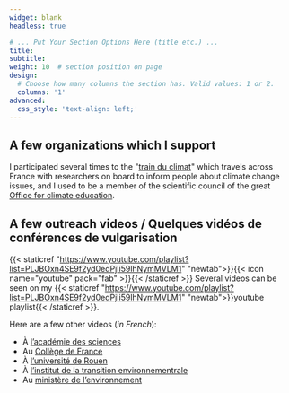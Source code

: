 ```yaml
---
widget: blank
headless: true

# ... Put Your Section Options Here (title etc.) ...
title: 
subtitle:
weight: 10  # section position on page
design:
  # Choose how many columns the section has. Valid values: 1 or 2.
  columns: '1'
advanced:
  css_style: 'text-align: left;'
---
```


## A few organizations which I support

I participated several times to the "[train du climat](https://trainduclimat.fr/)" which travels across France with researchers on board to inform people about climate change issues, and I used to be a member of the scientific council of the great [Office for climate education](https://www.oce.global/).

## A few outreach videos / Quelques vidéos de conférences de vulgarisation 

{{< staticref "https://www.youtube.com/playlist?list=PLJBOxn4SE9f2yd0edPjIi59lhNymMVLM1" "newtab">}}{{< icon name="youtube" pack="fab" >}}{{< /staticref >}} Several videos can be seen on my {{< staticref "https://www.youtube.com/playlist?list=PLJBOxn4SE9f2yd0edPjIi59lhNymMVLM1" "newtab">}}youtube playlist{{< /staticref >}}. 

Here are a few other videos (*in French*):
- À [l’académie des sciences](https://youtu.be/_5IqLAHfkDQ?t=7438)
- Au [Collège de France](http://www.college-de-france.fr/site/en-anny-cazenave/seminar-2013-06-11-15h00.htm)
- À [l’université de Rouen](https://webtv.univ-rouen.fr/permalink/v12517d51a65augmo49s/)
- À [l’institut de la transition environnementrale](https://www.youtube.com/watch?v=rBL6TtAC6wM)
- Au [ministère de l’environnement]( http://www.ifore.developpement-durable.gouv.fr/politiques-climatiques-l-argent-a105.html)


